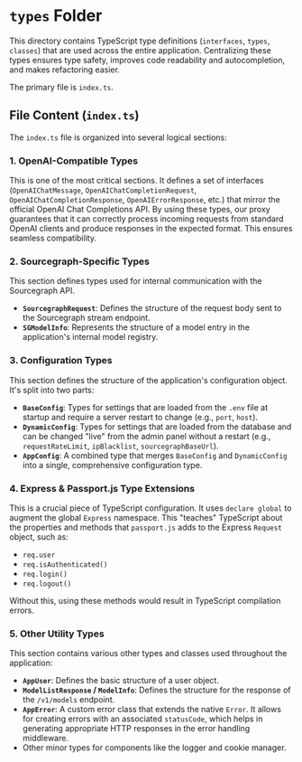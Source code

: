 # `types` Folder

This directory contains TypeScript type definitions (`interfaces`, `types`, `classes`) that are used across the entire application. Centralizing these types ensures type safety, improves code readability and autocompletion, and makes refactoring easier.

The primary file is `index.ts`.

## File Content (`index.ts`)

The `index.ts` file is organized into several logical sections:

### 1. OpenAI-Compatible Types

This is one of the most critical sections. It defines a set of interfaces (`OpenAIChatMessage`, `OpenAIChatCompletionRequest`, `OpenAIChatCompletionResponse`, `OpenAIErrorResponse`, etc.) that mirror the official OpenAI Chat Completions API. By using these types, our proxy guarantees that it can correctly process incoming requests from standard OpenAI clients and produce responses in the expected format. This ensures seamless compatibility.

### 2. Sourcegraph-Specific Types

This section defines types used for internal communication with the Sourcegraph API.

- **`SourcegraphRequest`**: Defines the structure of the request body sent to the Sourcegraph stream endpoint.
- **`SGModelInfo`**: Represents the structure of a model entry in the application's internal model registry.

### 3. Configuration Types

This section defines the structure of the application's configuration object. It's split into two parts:

- **`BaseConfig`**: Types for settings that are loaded from the `.env` file at startup and require a server restart to change (e.g., `port`, `host`).
- **`DynamicConfig`**: Types for settings that are loaded from the database and can be changed "live" from the admin panel without a restart (e.g., `requestRateLimit`, `ipBlacklist`, `sourcegraphBaseUrl`).
- **`AppConfig`**: A combined type that merges `BaseConfig` and `DynamicConfig` into a single, comprehensive configuration type.

### 4. Express & Passport.js Type Extensions

This is a crucial piece of TypeScript configuration. It uses `declare global` to augment the global `Express` namespace. This "teaches" TypeScript about the properties and methods that `passport.js` adds to the Express `Request` object, such as:

- `req.user`
- `req.isAuthenticated()`
- `req.login()`
- `req.logout()`

Without this, using these methods would result in TypeScript compilation errors.

### 5. Other Utility Types

This section contains various other types and classes used throughout the application:

- **`AppUser`**: Defines the basic structure of a user object.
- **`ModelListResponse` / `ModelInfo`**: Defines the structure for the response of the `/v1/models` endpoint.
- **`AppError`**: A custom error class that extends the native `Error`. It allows for creating errors with an associated `statusCode`, which helps in generating appropriate HTTP responses in the error handling middleware.
- Other minor types for components like the logger and cookie manager.
